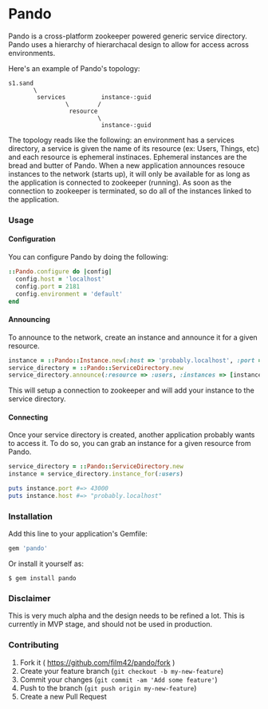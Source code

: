 Pando
=====

Pando is a cross-platform zookeeper powered generic service directory. Pando uses a hierarchy of hierarchacal design to allow for access across environments.

Here's an example of Pando's topology:

```
s1.sand
       \
        services          instance-:guid
                \        /
                 resource
                         \
                          instance-:guid

```

The topology reads like the following: an environment has a services directory, a service is given the name of its resource (ex: Users, Things, etc) and each resource is ephemeral instinaces. Ephemeral instances are the bread and butter of Pando. When a new application announces resouce instances to the network (starts up), it will only be available for as long as the application is connected to zookeeper (running). As soon as the connection to zookeeper is terminated, so do all of the instances linked to the application.

### Usage

#### Configuration

You can configure Pando by doing the following:

```ruby
::Pando.configure do |config|
  config.host = 'localhost'
  config.port = 2181
  config.environment = 'default'
end
```

#### Announcing

To announce to the network, create an instance and announce it for a given resource.

```ruby
instance = ::Pando::Instance.new(:host => 'probably.localhost', :port => '43000')
service_directory = ::Pando::ServiceDirectory.new
service_directory.announce(:resource => :users, :instances => [instance])
```

This will setup a connection to zookeeper and will add your instance to the service directory.

#### Connecting

Once your service directory is created, another application probably wants to access it. To do so, you can grab an instance for a given resource from Pando.

```ruby
service_directory = ::Pando::ServiceDirectory.new
instance = service_directory.instance_for(:users)

puts instance.port #=> 43000
puts instance.host #=> "probably.localhost"
```

### Installation

Add this line to your application's Gemfile:

```ruby
gem 'pando'
```

Or install it yourself as:

    $ gem install pando


### Disclaimer

This is very much alpha and the design needs to be refined a lot. This is currently in MVP stage, and should not be used in production.

### Contributing

1. Fork it ( https://github.com/film42/pando/fork )
2. Create your feature branch (`git checkout -b my-new-feature`)
3. Commit your changes (`git commit -am 'Add some feature'`)
4. Push to the branch (`git push origin my-new-feature`)
5. Create a new Pull Request
